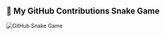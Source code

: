 ## 🐍 My GitHub Contributions Snake Game

<picture>
  <source media="(prefers-color-scheme: dark)" srcset="./snake-output/github-contributions-snake-dark.svg" />
  <source media="(prefers-color-scheme: light)" srcset="./snake-output/github-contributions-snake.svg" />
  <img alt="GitHub Snake Game" src="./snake-output/github-contributions-snake.svg" />
</picture>
